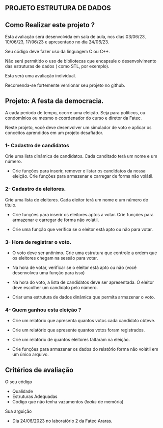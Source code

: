 ## PROJETO ESTRUTURA DE DADOS

## Como Realizar este projeto ?

Esta avaliação será desenvolvida em sala de aula, nos dias 03/06/23, 10/06/23, 17/06/23 e apresentado no dia 24/06/23.

Seu código deve fazer uso da linguagem C ou C++.

Não será permitido o uso de bibliotecas que encapsule o desenvolvimento das estruturas de dados ( como STL, por exemplo). 

Esta será uma avaliação individual.

Recomenda-se fortemente versionar seu projeto no github.

##  Projeto: A festa da democracia.

A cada período de tempo, ocorre uma eleição. Seja para políticos, ou condomínios ou mesmo o coordenador do curso e diretor da Fatec.

Neste projeto, você deve desenvolver um simulador de voto e aplicar os conceitos aprendidos em um projeto desafiador.

### 1- Cadastro de candidatos
Crie uma lista dinâmica de candidatos. Cada canditado terá um nome e um número.

- Crie funções para inserir, remover e listar os candidatos da nossa eleição. Crie funções para armazenar e carregar de forma não volátil.


### 2- Cadastro de eleitores.
Crie uma lista de eleitores. Cada eleitor terá um nome e um número de título.

- Crie funções para inserir os eleitores aptos a votar. Crie funções para armazenar e carregar de forma não volátil.

- Crie uma função que verifica se o eleitor está apto ou não para votar.


### 3- Hora de registrar o voto.

- O voto deve ser anônimo. Crie uma estrutura que controle a ordem que os eleitores chegam na sessão para votar.

- Na hora de votar, verificar se o eleitor está apto ou não (você desenvolveu uma função para isso) 

- Na hora do voto, a lista de candidatos deve ser apresentada. O eleitor deve escolher um candidato pelo número.

- Criar uma estrutura de dados dinâmica que permita armazenar o voto.

### 4- Quem ganhou esta eleição ?
 
- Crie um relatório que apresenta quantos votos cada candidato obteve.

- Crie um relatório que apresente quantos votos foram registrados.

- Crie um relatório de quantos eleitores faltaram na eleição.

 - Crie funções para armazenar os dados do relatório forma não volátil em um único arquivo.

## Critérios de avaliação

O seu código
- Qualidade
- Estruturas Adequadas
- Código que não tenha vazamentos (<i>leaks</i> de memória)

Sua arguição 
- Dia 24/06/2023 no laboratório 2 da Fatec Araras.

